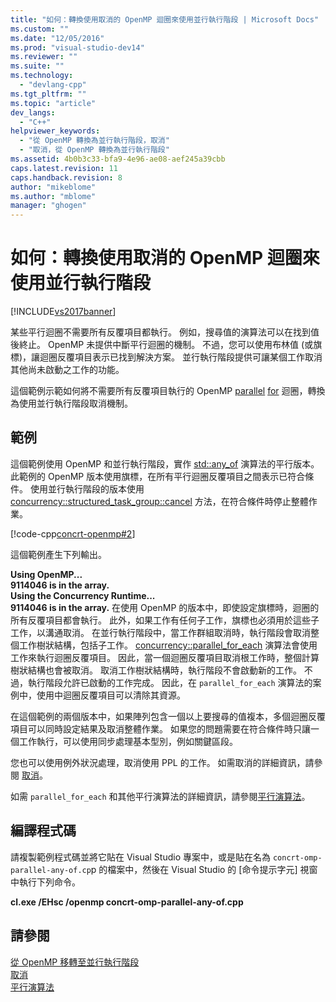 ```yaml
---
title: "如何：轉換使用取消的 OpenMP 迴圈來使用並行執行階段 | Microsoft Docs"
ms.custom: ""
ms.date: "12/05/2016"
ms.prod: "visual-studio-dev14"
ms.reviewer: ""
ms.suite: ""
ms.technology: 
  - "devlang-cpp"
ms.tgt_pltfrm: ""
ms.topic: "article"
dev_langs: 
  - "C++"
helpviewer_keywords: 
  - "從 OpenMP 轉換為並行執行階段，取消"
  - "取消，從 OpenMP 轉換為並行執行階段"
ms.assetid: 4b0b3c33-bfa9-4e96-ae08-aef245a39cbb
caps.latest.revision: 11
caps.handback.revision: 8
author: "mikeblome"
ms.author: "mblome"
manager: "ghogen"
---
```

# 如何：轉換使用取消的 OpenMP 迴圈來使用並行執行階段
[!INCLUDE[vs2017banner](../../assembler/inline/includes/vs2017banner.md)]

某些平行迴圈不需要所有反覆項目都執行。  例如，搜尋值的演算法可以在找到值後終止。  OpenMP 未提供中斷平行迴圈的機制。  不過，您可以使用布林值 \(或旗標\)，讓迴圈反覆項目表示已找到解決方案。  並行執行階段提供可讓某個工作取消其他尚未啟動之工作的功能。  
  
 這個範例示範如何將不需要所有反覆項目執行的 OpenMP [parallel](../../parallel/openmp/reference/parallel.md) [for](../../parallel/openmp/reference/for-openmp.md) 迴圈，轉換為使用並行執行階段取消機制。  
  
## 範例  
 這個範例使用 OpenMP 和並行執行階段，實作 [std::any\_of](../Topic/any_of.md) 演算法的平行版本。  此範例的 OpenMP 版本使用旗標，在所有平行迴圈反覆項目之間表示已符合條件。  使用並行執行階段的版本使用 [concurrency::structured\_task\_group::cancel](../Topic/structured_task_group::cancel%20Method.md) 方法，在符合條件時停止整體作業。  
  
 [!code-cpp[concrt-openmp#2](../../parallel/concrt/codesnippet/CPP/convert-an-openmp-loop-that-uses-cancellation_1.cpp)]  
  
 這個範例產生下列輸出。  
  
  **Using OpenMP...**  
**9114046 is in the array.**  
**Using the Concurrency Runtime...**  
**9114046 is in the array.** 在使用 OpenMP 的版本中，即使設定旗標時，迴圈的所有反覆項目都會執行。  此外，如果工作有任何子工作，旗標也必須用於這些子工作，以溝通取消。  在並行執行階段中，當工作群組取消時，執行階段會取消整個工作樹狀結構，包括子工作。  [concurrency::parallel\_for\_each](../Topic/parallel_for_each%20Function.md) 演算法會使用工作來執行迴圈反覆項目。  因此，當一個迴圈反覆項目取消根工作時，整個計算樹狀結構也會被取消。  取消工作樹狀結構時，執行階段不會啟動新的工作。  不過，執行階段允許已啟動的工作完成。  因此，在 `parallel_for_each` 演算法的案例中，使用中迴圈反覆項目可以清除其資源。  
  
 在這個範例的兩個版本中，如果陣列包含一個以上要搜尋的值複本，多個迴圈反覆項目可以同時設定結果及取消整體作業。  如果您的問題需要在符合條件時只讓一個工作執行，可以使用同步處理基本型別，例如關鍵區段。  
  
 您也可以使用例外狀況處理，取消使用 PPL 的工作。  如需取消的詳細資訊，請參閱 [取消](../../parallel/concrt/cancellation-in-the-ppl.md)。  
  
 如需 `parallel_for_each` 和其他平行演算法的詳細資訊，請參閱[平行演算法](../../parallel/concrt/parallel-algorithms.md)。  
  
## 編譯程式碼  
 請複製範例程式碼並將它貼在 Visual Studio 專案中，或是貼在名為 `concrt-omp-parallel-any-of.cp`p 的檔案中，然後在 Visual Studio 的 \[命令提示字元\] 視窗中執行下列命令。  
  
 **cl.exe \/EHsc \/openmp concrt\-omp\-parallel\-any\-of.cpp**  
  
## 請參閱  
 [從 OpenMP 移轉至並行執行階段](../../parallel/concrt/migrating-from-openmp-to-the-concurrency-runtime.md)   
 [取消](../../parallel/concrt/cancellation-in-the-ppl.md)   
 [平行演算法](../../parallel/concrt/parallel-algorithms.md)